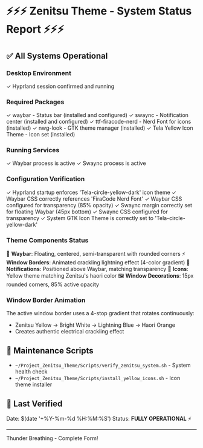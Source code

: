 # ⚡⚡⚡ Zenitsu Theme - System Status Report ⚡⚡⚡

## ✅ All Systems Operational

### Desktop Environment
✓ Hyprland session confirmed and running

### Required Packages
✓ waybar - Status bar (installed and configured)
✓ swaync - Notification center (installed and configured)
✓ ttf-firacode-nerd - Nerd Font for icons (installed)
✓ nwg-look - GTK theme manager (installed)
✓ Tela Yellow Icon Theme - Icon set (installed)

### Running Services
✓ Waybar process is active
✓ Swaync process is active

### Configuration Verification
✓ Hyprland startup enforces 'Tela-circle-yellow-dark' icon theme
✓ Waybar CSS correctly references 'FiraCode Nerd Font'
✓ Waybar CSS configured for transparency (85% opacity)
✓ Swaync margin correctly set for floating Waybar (45px bottom)
✓ Swaync CSS configured for transparency
✓ System GTK Icon Theme is correctly set to 'Tela-circle-yellow-dark'

### Theme Components Status
🎨 **Waybar**: Floating, centered, semi-transparent with rounded corners
⚡ **Window Borders**: Animated crackling lightning effect (4-color gradient)
🔔 **Notifications**: Positioned above Waybar, matching transparency
🎯 **Icons**: Yellow theme matching Zenitsu's haori color
🖼️ **Window Decorations**: 15px rounded corners, 85% active opacity

### Window Border Animation
The active window border uses a 4-stop gradient that rotates continuously:
- Zenitsu Yellow → Bright White → Lightning Blue → Haori Orange
- Creates authentic electrical crackling effect

## 🔧 Maintenance Scripts
- `~/Project_Zenitsu_Theme/Scripts/verify_zenitsu_system.sh` - System health check
- `~/Project_Zenitsu_Theme/Scripts/install_yellow_icons.sh` - Icon theme installer

## 📅 Last Verified
Date: $(date '+%Y-%m-%d %H:%M:%S')
Status: **FULLY OPERATIONAL** ⚡

---
Thunder Breathing - Complete Form!
